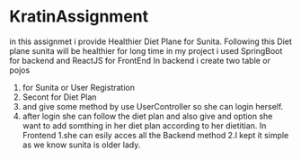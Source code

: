 # KratinAssignment

in this assignmet i provide Healthier Diet Plane for Sunita.
Following this Diet plane sunita will be healthier for long time 
in my project i used SpringBoot for backend and ReactJS for FrontEnd 
In backend i create two table or pojos 
1. for Sunita or User Registration
2. Secont for Diet Plan 
3. and give some method by use UserController so she can login herself.
4. after login she can follow the diet plan and also give and option she want to add somthing in her diet plan according to her dietitian.
In Frontend 
1.she can esily acces all the Backend method 
2.I kept it simple as we know sunita is older lady.


